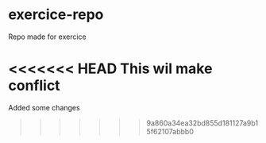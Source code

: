 # exercice-repo
Repo made for exercice

<<<<<<< HEAD
This wil make conflict
=======
Added some changes
>>>>>>> 9a860a34ea32bd855d181127a9b15f62107abbb0
